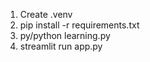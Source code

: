 1. Create .venv
2. pip install -r requirements.txt
3. py/python learning.py
4. streamlit run app.py
